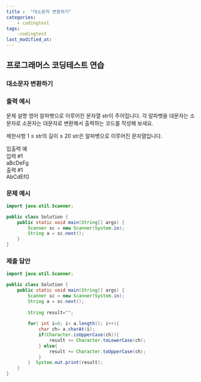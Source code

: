 ```yaml
---
title :  "대소문자 변환하기"
categories: 
    - codingtest
tags:
    -codingtest
last_modified_at:
---
```


## 프로그래머스 코딩테스트 연습

### 대소문자 변환하기

### 출력 예시
문제 설명
영어 알파벳으로 이루어진 문자열 str이 주어집니다. 각 알파벳을 대문자는 소문자로 소문자는 대문자로 변환해서 출력하는 코드를 작성해 보세요.

제한사항
1 ≤ str의 길이 ≤ 20
str은 알파벳으로 이루어진 문자열입니다.  

입출력 예  
입력 #1  
aBcDeFg  
출력 #1  
AbCdEfG

### 문제 예시
```java
import java.util.Scanner;

public class Solution {
    public static void main(String[] args) {
        Scanner sc = new Scanner(System.in);
        String a = sc.next();
    }
}
```

### 제출 답안
```java
import java.util.Scanner;

public class Solution {
    public static void main(String[] args) {
        Scanner sc = new Scanner(System.in);
        String a = sc.next();
        
        String result="";
        
        for( int i=0; i< a.length(); i++){       
            char ch= a.charAt(i);            
            if(Character.isUpperCase(ch)){                
                result += Character.toLowerCase(ch);             
            } else{                
                result += Character.toUpperCase(ch);      
            }
        }  System.out.print(result);
    }
}

```